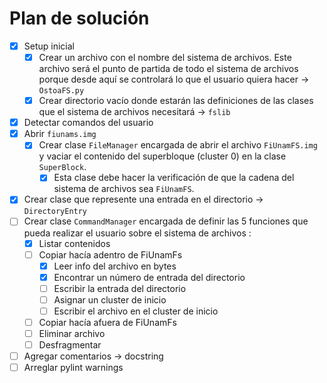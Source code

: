# Plan de solución

- [x] Setup inicial
  - [x] Crear un archivo con el nombre del sistema de archivos. Este archivo será el punto de partida de todo el sistema de archivos porque desde aquí se controlará lo que el usuario quiera hacer -> ```OstoaFS.py``` 
  - [x] Crear directorio vacío donde estarán las definiciones de las clases que el sistema de archivos necesitará -> ```fslib``` 
- [x] Detectar comandos del usuario 
- [x] Abrir ```fiunams.img``` 
  - [x] Crear clase ```FileManager``` encargada de abrir el archivo ```FiUnamFS.img``` y vaciar el contenido del superbloque (cluster 0) en la clase ```SuperBlock```. 
    - [x] Esta clase debe hacer la verificación de que la cadena del sistema de archivos sea ```FiUnamFS```. 
- [x] Crear clase que represente una entrada en el directorio -> ```DirectoryEntry``` 
- [ ] Crear clase ```CommandManager``` encargada de definir las 5 funciones que pueda realizar el usuario sobre el sistema de archivos : 
  - [x] Listar contenidos 
  - [ ] Copiar hacía adentro de FiUnamFs
    - [x] Leer info del archivo en bytes
    - [x] Encontrar un número de entrada del directorio 
    - [ ] Escribir la entrada del directorio 
    - [ ] Asignar un cluster de inicio 
    - [ ] Escribir el archivo en el cluster de inicio
  - [ ] Copiar hacía afuera de FiUnamFs
  - [ ] Eliminar archivo 
  - [ ] Desfragmentar 
- [ ] Agregar comentarios -> docstring
- [ ] Arreglar pylint warnings